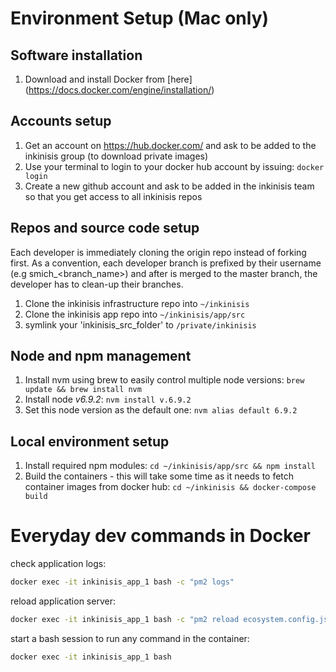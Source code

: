 # Environment Setup (Mac only)

## Software installation

1. Download and install Docker from [here] (https://docs.docker.com/engine/installation/)


## Accounts setup

1. Get an account on https://hub.docker.com/ and ask to be added to the inkinisis group (to download private images)
1. Use your terminal to login to your docker hub account by issuing: ```docker login```
1. Create a new github account and ask to be added in the inkinisis team so that you get access to all inkinisis repos


## Repos and source code setup

Each developer is immediately cloning the origin repo instead of forking first. As a convention, each developer branch
is prefixed by their username (e.g smich_<branch_name>) and after is merged to the master branch, the developer has to
clean-up their branches.

1. Clone the inkinisis infrastructure repo into `~/inkinisis`
1. Clone the inkinisis app repo into `~/inkinisis/app/src`
1. symlink your 'inkinisis_src_folder' to `/private/inkinisis`


## Node and npm management

1. Install nvm using brew to easily control multiple node versions: `brew update && brew install nvm`
1. Install node *v6.9.2*: `nvm install v.6.9.2`
2. Set this node version as the default one: `nvm alias default 6.9.2`

## Local environment setup

1. Install required npm modules: `cd ~/inkinisis/app/src && npm install`
1. Build the containers - this will take some time as it needs to fetch container images from docker hub: `cd ~/inkinisis && docker-compose build`

# Everyday dev commands in Docker

check application logs:
```sh
docker exec -it inkinisis_app_1 bash -c "pm2 logs"
```
reload application server:
```sh
docker exec -it inkinisis_app_1 bash -c "pm2 reload ecosystem.config.js --only ikapp-dev"
```
start a bash session to run any command in the container:
```sh
docker exec -it inkinisis_app_1 bash
```
